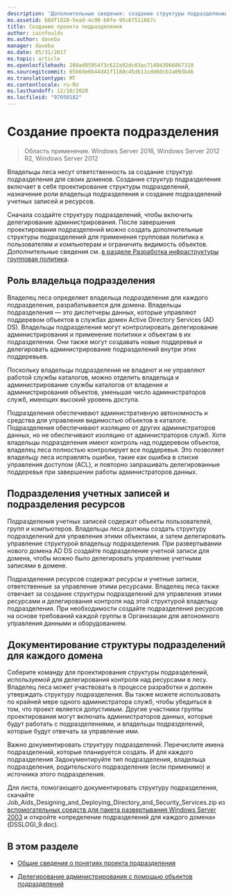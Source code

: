 ```yaml
---
description: 'Дополнительные сведения: создание структуры подразделений'
ms.assetid: b8df1828-5ead-4c90-b0fe-95c675116b7c
title: Создание проекта подразделения
author: iainfoulds
ms.author: daveba
manager: daveba
ms.date: 05/31/2017
ms.topic: article
ms.openlocfilehash: 208ad85954f3c622a92dc03ac714043066867310
ms.sourcegitcommit: 65b6de6b44d41f1180c45db11cdd60cb2a093b46
ms.translationtype: MT
ms.contentlocale: ru-RU
ms.lasthandoff: 12/10/2020
ms.locfileid: "97050182"
---
```

# <a name="creating-an-organizational-unit-design"></a>Создание проекта подразделения

> Область применения. Windows Server 2016, Windows Server 2012 R2, Windows Server 2012

Владельцы леса несут ответственность за создание структур подразделения для своих доменов. Создание структур подразделения включает в себя проектирование структуры подразделений, назначение роли владельца подразделения и создание подразделений учетных записей и ресурсов.

Сначала создайте структуру подразделений, чтобы включить делегирование администрирования. После завершения проектирования подразделений можно создать дополнительные структуры подразделений для применения групповая политика к пользователям и компьютерам и ограничить видимость объектов. Дополнительные сведения см. [в разделе Разработка инфраструктуры групповая политика](/previous-versions/windows/it-pro/windows-server-2003/cc786524(v=ws.10)).

## <a name="ou-owner-role"></a>Роль владельца подразделения
Владелец леса определяет владельца подразделения для каждого подразделения, разрабатывается для домена. Владельцы подразделения — это диспетчеры данных, которые управляют поддеревом объектов в службах домен Active Directory Services (AD DS). Владельцы подразделения могут контролировать делегирование администрирования и применение политики к объектам в их подразделении. Они также могут создавать новые поддеревья и делегировать администрирование подразделений внутри этих поддеревьев.

Поскольку владельцы подразделения не владеют и не управляют работой службы каталогов, можно отделить владельца и администрирование службы каталогов от владения и администрирования объектов, уменьшая число администраторов служб, имеющих высокий уровень доступа.

Подразделения обеспечивают административную автономность и средства для управления видимостью объектов в каталоге. Подразделения обеспечивают изоляцию от других администраторов данных, но не обеспечивают изоляцию от администраторов служб. Хотя владельцы подразделения имеют контроль над поддеревом объектов, владелец леса полностью контролирует все поддеревья. Это позволяет владельцу леса исправлять ошибки, такие как ошибка в списке управления доступом (ACL), и повторно запрашивать делегированные поддеревья при завершении работы администраторов данных.

## <a name="account-ous-and-resource-ous"></a>Подразделения учетных записей и подразделения ресурсов
Подразделения учетных записей содержат объекты пользователей, групп и компьютеров. Владельцы леса должны создать структуру подразделений для управления этими объектами, а затем делегировать управление структурой владельцу подразделения. При развертывании нового домена AD DS создайте подразделение учетной записи для домена, чтобы можно было делегировать управление учетными записями в домене.

Подразделения ресурсов содержат ресурсы и учетные записи, ответственные за управление этими ресурсами. Владелец леса также отвечает за создание структуры подразделений для управления этими ресурсами и делегирования контроля над этой структурой владельцу подразделения. При необходимости создайте подразделения ресурсов на основе требований каждой группы в Организации для автономного управления данными и оборудованием.

## <a name="documenting-the-ou-design-for-each-domain"></a>Документирование структуры подразделений для каждого домена
Соберите команду для проектирования структуры подразделений, используемой для делегирования контроля над ресурсами в лесу. Владелец леса может участвовать в процессе разработки и должен утверждать структуру подразделения. Вы также можете использовать по крайней мере одного администратора служб, чтобы убедиться в том, что проект является допустимым. Другие участники группы проектирования могут включать администраторов данных, которые будут работать с подразделениями, и владельцы подразделений, которые будут отвечать за управление ими.

Важно документировать структуру подразделений. Перечислите имена подразделений, которые планируется создать. И для каждого подразделения Задокументируйте тип подразделения, владельца подразделения, родительского подразделения (если применимо) и источника этого подразделения.

Для листа, помогающего документировать структуру подразделения, скачайте Job_Aids_Designing_and_Deploying_Directory_and_Security_Services.zip из [вспомогательных средств для пакета развертывания Windows Server 2003](https://microsoft.com/download/details.aspx?id=9608) и откройте «определение подразделений для каждого домена» (DSSLOGI_9.doc).

## <a name="in-this-section"></a>В этом разделе

- [Общие сведения о понятиях проекта подразделения](../../ad-ds/plan/Reviewing-OU-Design-Concepts.md)

- [Делегирование администрирования с помощью объектов подразделений](../../ad-ds/plan/Delegating-Administration-by-Using-OU-Objects.md)

